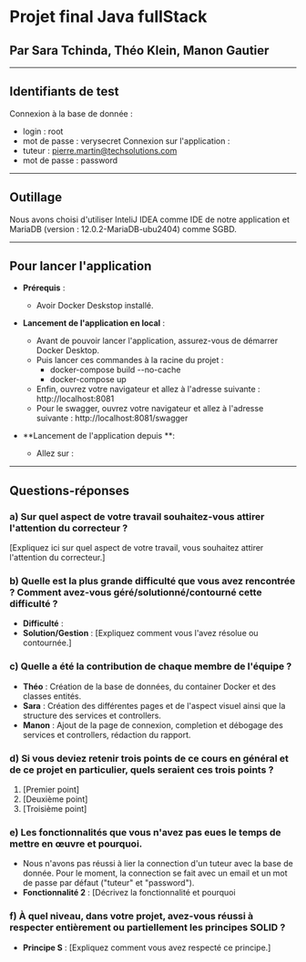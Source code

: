 # Projet final Java fullStack
## Par Sara Tchinda, Théo Klein, Manon Gautier

---

## Identifiants de test
Connexion à la base de donnée :
- login : root
- mot de passe : verysecret
Connexion sur l'application :
- tuteur : pierre.martin@techsolutions.com
- mot de passe : password

---

## Outillage
Nous avons choisi d'utiliser InteliJ IDEA comme IDE de notre application et MariaDB (version : 12.0.2-MariaDB-ubu2404) comme SGBD.

---

## Pour lancer l'application
- **Prérequis** :
    - Avoir Docker Deskstop installé.

- **Lancement de l'application en local** :
    - Avant de pouvoir lancer l'application, assurez-vous de démarrer Docker Desktop.
    - Puis lancer ces commandes à la racine du projet :
      - docker-compose build --no-cache
      - docker-compose up
    - Enfin, ouvrez votre navigateur et allez à l'adresse suivante : http://localhost:8081
    - Pour le swagger, ouvrez votre navigateur et allez à l'adresse suivante : http://localhost:8081/swagger

- **Lancement de l'application depuis **:
    -  Allez sur : 

---

## Questions-réponses

### a) Sur quel aspect de votre travail souhaitez-vous attirer l'attention du correcteur ?
[Expliquez ici sur quel aspect de votre travail, vous souhaitez attirer l'attention du correcteur.]

### b) Quelle est la plus grande difficulté que vous avez rencontrée ? Comment avez-vous géré/solutionné/contourné cette difficulté ?
- **Difficulté** : 
- **Solution/Gestion** : [Expliquez comment vous l'avez résolue ou contournée.]

### c) Quelle a été la contribution de chaque membre de l'équipe ?
- **Théo** : Création de la base de données, du container Docker et des classes entités.
- **Sara** : Création des différentes pages et de l'aspect visuel ainsi que la structure des services et controllers.
- **Manon** : Ajout de la page de connexion, completion et débogage des services et controllers, rédaction du rapport.

### d) Si vous deviez retenir trois points de ce cours en général et de ce projet en particulier, quels seraient ces trois points ?
1. [Premier point]
2. [Deuxième point]
3. [Troisième point]

### e) Les fonctionnalités que vous n'avez pas eues le temps de mettre en œuvre et pourquoi.
- Nous n'avons pas réussi à lier la connection d'un tuteur avec la base de donnée. Pour le moment, la connection se fait avec un email et un mot de passe par défaut ("tuteur" et "password").
- **Fonctionnalité 2** : [Décrivez la fonctionnalité et pourquoi

### f) À quel niveau, dans votre projet, avez-vous réussi à respecter entièrement ou partiellement les principes SOLID ?
- **Principe S** : [Expliquez comment vous avez respecté ce principe.]